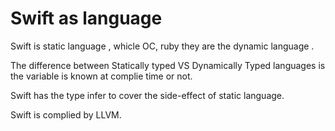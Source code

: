 # Swift as language 

Swift is static language , whicle OC, ruby they are the dynamic language . 

The difference between Statically typed VS Dynamically Typed languages is the variable is known at complie time or not. 

Swift has the type infer to cover the side-effect of static language.

Swift is complied by LLVM.



